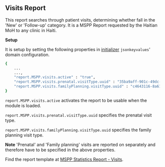 ## Visits Report
This report searches through patient visits, determining whether fall in the 'New' or 'Follow-up' category. It is a MSPP Report requested by the Haitian MoH to any clinic in Haiti.

**Setup**

It is setup by setting the following properties in [initializer](https://github.com/mekomsolutions/openmrs-module-initializer) `jsonkeyvalues`' domain configuration. 

```bash
{
    ...
    ...,
    "report.MSPP.visits.active" : "true",
    "report.MSPP.visits.prenatal.visitType.uuid" : "35ba9aff-901c-49dc-8630-a59385480d18",
    "report.MSPP.visits.familyPlanning.visitType.uuid" : "c4643116-8a61-499f-b62b-ff9375db0b7d"
}
```
`report.MSPP.visits.active` activates the report to be usable when the module is loaded.

`report.MSPP.visits.prenatal.visitType.uuid` specifies the prenatal visit type.

`report.MSPP.visits.familyPlanning.visitType.uuid` specifies the family planning visit type.

**Note**
'Prenatal' and 'Family planning' visits are reported on separately and therefore have to be specified in the above properties.

Find the report template at [MSPP Statistics Report - Visits](https://docs.google.com/spreadsheets/d/13A3gBRwi45-YwnArNsDgQB4EPVwsTswp/edit#gid=1723158101).